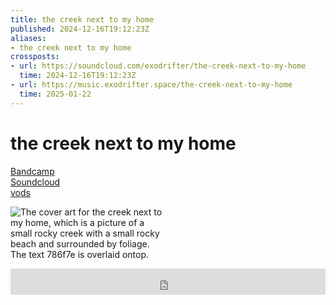 ```yaml
---
title: the creek next to my home
published: 2024-12-16T19:12:23Z
aliases:
- the creek next to my home
crossposts:
- url: https://soundcloud.com/exodrifter/the-creek-next-to-my-home
  time: 2024-12-16T19:12:23Z
- url: https://music.exodrifter.space/the-creek-next-to-my-home
  time: 2025-01-22
---
```


# the creek next to my home

<div class="flex">
<div><i class="ri-store-2-fill"></i> <a href="https://music.exodrifter.space/track/the-creek-next-to-my-home">Bandcamp</a></div>
<div><i class="ri-soundcloud-2-fill"></i> <a href="https://soundcloud.com/exodrifter/the-creek-next-to-my-home">Soundcloud</a></div>
<div><i class="ri-video-fill"></i> <a href="https://vods.exodrifter.space/tag/song-the-creek-next-to-my-home">vods</a></div>
</div>

<div style="width: 50%;">

![The cover art for the creek next to my home, which is a picture of a small rocky creek with a small rocky beach and surrounded by foliage. The text 786f7e is overlaid ontop.](the-creek-next-to-my-home.png)

</div>

<iframe style="border: 0; width: 100%; max-width: 700px; height: 42px;" src="https://bandcamp.com/EmbeddedPlayer/album=253081176/size=small/bgcol=ffffff/linkcol=0687f5/track=2575764758/transparent=true/" seamless><a href="https://music.exodrifter.space/album/future-formant">future formant by exodrifter</a></iframe>
